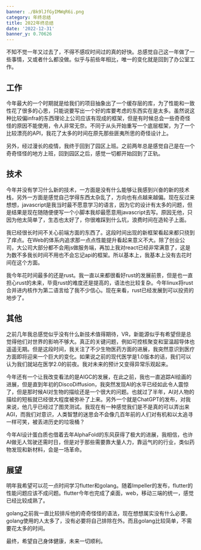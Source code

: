 ```yaml
---
banner: ./Bk9lJfGyIMWqR6i.png
category: 年终总结
title: 2022年终总结
date: '2022-12-31'
banner_y: 0.70626
---
```


不知不觉一年又过去了，不得不感叹时间过的真的好快。总感觉自己这一年做了一些事情，又或者什么都没做。似乎与前些年相比，唯一的变化就是回到了办公室工作。

## 工作

今年最大的一个时期就是给我们的项目抽象出了一个缓存层的库，为了性能和一致性花了很多的心思，只能说要写出一个好的库要考虑的东西实在是太多。虽然说这种比较偏infra的东西理论上公司应该有现成的框架，但是有时候总会一些奇奇怪怪的原因不能使用，令人非常无奈。不同于从头开始重写一个底层框架，为了一个比较漂亮的API，我花了太多的时间在原先那些匪夷所思的奇怪设计上。

另外，经过漫长的疫情，我终于回到了园区上班。之前两年总是感觉自己是在一个奇奇怪怪的地方上班，回到园区之后，感觉一切都开始回到了正轨。

## 技术

今年并没有学习什么新的技术，一方面是没有什么能够让我感到兴奋的新的技术栈，另外一方面是感觉自己学得东西太杂乱了，方向也有点越来越偏。现在反过来想想，javascript是我当时最不愿意学习的语言，因为它的设计有太多的问题，但是结果是现在随随便便写一个小脚本我却最愿意用javascript去写。原因无他，只因为他太简单了，生态也太好了，你很难踩到什么坑，浪费时间在造轮子上面。

我已经很长时间不关心前端方面的东西了。这段时间出现的新框架看起来都只挠到了痒点。在Web的体系内追求那一点点性能提升看起来意义不大。除了创业公司，大公司大部分都不会用js做服务端，再加上我对react已经非常满意了，这是为数不多我长时间不用也不会忘记api的框架。所以基本上，我基本上没有去花时间在这个方面。

我今年花时间最多的还是rust。我一直以来都很看好rust的发展前景，但是也一直担心rust的未来，毕竟rust的难度还是提高的，语法也比较复杂。今年linux将rust合并进内核作为第二语言给了我不少信心。现在来看，rust已经发展到可以投资的地步了。

## 其他

之前几年我总感觉似乎没有什么新技术值得期待，VR，新能源似乎有希望但是总觉得他们对世界的影响不够大。真正的关键问题，例如可控核聚变和室温超导体也遥遥无期。但是这段时间，我关注了不少生物医药方面的进展，我突然意识到医疗方面即将迎来一个巨大的变化。如果说之前的现代医学是1.0版本的话，我们可以认为我们就站在医学2.0的前夜。我对未来的预计又变得异常乐观起来。

今年还有一个让我改变看法的是AIGC的发展，在此之前，我也一直追踪AI绘画的进展，但是直到年初的DiscoDiffusion，我突然发现AI的水平已经如此令人震惊了，但是那时候AI对生物的描绘还是一个很大的问题。也就过了半年，AI对人物的描绘的短板就已经很大程度被弥补了上来。另外一个就是ChatGPT的发布，对我来说，他几乎已经过了图灵测试。我现在有一种感觉我们是不是真的可以弄出来AGI，而我们对意识，人类智慧的迷思会不会像几百年前的人们对有机和以太追寻一样可笑，被丢进历史的垃圾桶？

今年AI设计蛋白质也借着去年AlphaFold的东风获得了极大的进展，我相信，也许AI做无人驾驶还需时日，但是对于那些需要靠大量人力，靠运气的的行业，类似药物发现和新材料，会是一场革命。

## 展望

明年我希望可以花一点时间学习flutter和golang。随着Impeller的发布，flutter的性能问题应该不成问题。flutter今年也完成了桌面，web，移动三端的统一，感觉已经比较成熟了。

golang之前我一直比较排斥他的奇奇怪怪的语法，现在想想属实没有什么必要。golang使用的人太多了，没有必要将自己排除在外。而且golang比较简单，不需要花太多的时间。

最终，希望自己身体健康，未来一切顺利。